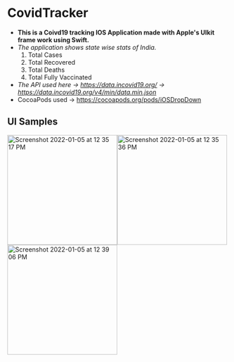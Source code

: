 # CovidTracker
- **This is a Coivd19 tracking IOS Application made with Apple's UIkit frame work using Swift.**
- _The application shows state wise stats of India._ 
    1. Total Cases
    2. Total Recovered
    3. Total Deaths
    4. Total Fully Vaccinated
- _The API used here -> https://data.incovid19.org/ -> https://data.incovid19.org/v4/min/data.min.json_
- CocoaPods used -> https://cocoapods.org/pods/iOSDropDown
## UI Samples
<img width="250" alt="Screenshot 2022-01-05 at 12 35 17 PM" src="https://user-images.githubusercontent.com/62138248/148176182-5752d456-d8e2-492c-b4a3-e8058ce2025c.png"><img width="250" alt="Screenshot 2022-01-05 at 12 35 36 PM" src="https://user-images.githubusercontent.com/62138248/148176386-9e3bf4b5-44bc-4084-a887-2cf3e6eec0cd.png"><img width="250" alt="Screenshot 2022-01-05 at 12 39 06 PM" src="https://user-images.githubusercontent.com/62138248/148176442-daf25a80-098d-43a4-99e1-319bdf77c33c.png">



